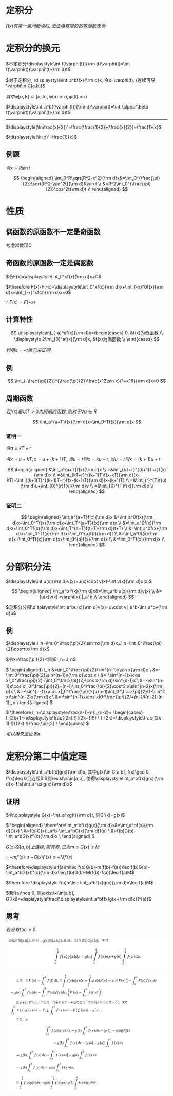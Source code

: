 # 定积分

$f(x)有第一类间断点时, 无法用有限的初等函数表示$

# 定积分的换元

$不定积分\displaystyle\int f(\varphi(t)){\rm d}\varphi(t)=\int f(\varphi(t))\varphi'(t){\rm d}t$

$对于定积分, \displaystyle\int_a^bf(x){\rm d}x, 令x=\varphi(t), (连续可导, \varphi\in C[a,b])$

$其中\varphi[\alpha,\beta]\subset[a,b], \varphi(\alpha)=a, \varphi(\beta)=b$

$\displaystyle\int_a^bf(\varphi(t)){\rm d}\varphi(t)=\int_\alpha^\beta f(\varphi(t))\varphi'(t){\rm d}t$

---

$\displaystyle(\ln\frac{x}{2})'=\frac{\frac{1}{2}}{\frac{x}{2}}=\frac{1}{x}$

$\displaystyle(\ln x)'=\frac{1}{x}$

## 例题

$令x=R\sin t$

$$
\begin{aligned}
\int_0^R\sqrt{R^2-x^2}{\rm d}x&=\int_0^{\frac{\pi}{2}}\sqrt{R^2-\sin^2t}{\rm d}R\sin t \\
&=R^2\int_0^{\frac{\pi}{2}}\cos^2t{\rm d}t \\
\end{aligned}
$$

# 性质

## 偶函数的原函数不一定是奇函数

考虑常数项C

## 奇函数的原函数一定是偶函数

$令F(x)=\displaystyle\int_0^xf(x){\rm d}x+C$

$\therefore F(x)-F(-x)=\displaystyle\int_0^xf(x){\rm d}x+\int_{-x}^0f(x){\rm d}x=\int_{-x}^xf(x){\rm d}x=0$

$\therefore F(x)=F(-x)$

## 计算特性

$$
\displaystyle\int_{-a}^af(x){\rm d}x=\begin{cases}
0, &f(x)为奇函数 \\
\displaystyle 2\int_{0}^af(x){\rm d}x, &f(x)为偶函数 \\
\end{cases}
$$

$利用x=-t换元来证明$

## 例

$$
\int_{-\frac{\pi}{2}}^{\frac{\pi}{2}}\frac{x^2\sin x}{1+x^6}{\rm d}x=0
$$

## 周期函数

$若f(x)是以T>0为周期的函数, 则对于\forall a\in R$

$$
\int_a^{a+T}f(x){\rm d}x=\int_0^Tf(x){\rm d}x
$$

### 证明一

$令a=kT+r$

$令x=u+kT, x=u+(k+1)T,$
$当u=r时x=ku+r, 当u=r时x=(k+1)u+r$

$$
\begin{aligned}
&\int_a^{a+T}f(x){\rm d}x \\
=&\int_{kT+r}^{(k+1)T+r}f(x){\rm d}x \\
=&\int_{kT+r}^{(k+1)T}f(x-kT){\rm d}(x-kT)+\int_{(k+1)T}^{(k+1)T+r}f(x-(k+1)T){\rm d}(x-(k+1)T) \\
=&\int_{r}^{T}f(u){\rm d}u+\int_{0}^{r}f(v){\rm d}v \\
=&\int_{0}^{T}f(x){\rm d}x \\
\end{aligned}
$$

### 证明二

$$
\begin{aligned}
\int_a^{a+T}f(x){\rm d}x
&=\int_a^0f(x){\rm d}x+\int_0^Tf(x){\rm d}x+\int_T^{a+T}f(x){\rm d}x \\
&=\int_a^0f(x){\rm d}x+\int_0^Tf(x){\rm d}x+\int_T^{a+T}f(t+T){\rm d}(t+T) \\
&=\int_a^0f(x){\rm d}x+\int_0^Tf(x){\rm d}x+\int_0^{a}f(t){\rm d}t \\
&=\int_a^0f(x){\rm d}x+\int_0^Tf(x){\rm d}x+\int_0^{a}f(x){\rm d}x \\
&=\int_0^Tf(x){\rm d}x \\
\end{aligned}
$$


# 分部积分法

$\displaystyle\int u(x){\rm d}v(x)=u(x)\cdot v(x)-\int v(x){\rm d}u(x)$

$$
\begin{aligned}
\int_a^b f(x){\rm d}x&=\int_a^b u(x){\rm d}v(x) \\
&=[u(x)v(x)-\varphi(x)]|_a^b \\
\end{aligned}
$$

$定积分分部\displaystyle\int_a^bu(x){\rm d}v(x)=u\cdot v|_a^b-\int_a^bv{\rm d}u$

## 例

$\displaystyle I_n=\int_0^\frac{\pi}{2}\sin^nx{\rm d}x,J_n=\int_0^\frac{\pi}{2}\cos^nx{\rm d}x$

$令x=\frac{\pi}{2}-t易知I_n=J_n$

$
\begin{aligned}
I_n
&=\int_0^\frac{\pi}{2}\sin^{n-1}x\sin x{\rm d}x \\
&=-\int_0^\frac{\pi}{2}\sin^{n-1}x{\rm d}\cos x \\
&=-\sin^{n-1}x\cos x|_0^\frac{\pi}{2}+\int_0^\frac{\pi}{2}\cos x{\rm d}\sin^{n-1}x \\
&=-\sin^{n-1}x\cos x|_0^\frac{\pi}{2}+(n-1)\int_0^\frac{\pi}{2}\cos^2 x\sin^{n-2}x{\rm d}x \\
&=-\sin^{n-1}x\cos x|_0^\frac{\pi}{2}+(n-1)\int_0^\frac{\pi}{2}(1-\sin^2 x)\sin^{n-2}x{\rm d}x \\
&=-\sin^{n-1}x\cos x|_0^\frac{\pi}{2}+(n-1)I_{n-2}-(n-1)I_n \\
\end{aligned}
$

$
\therefore I_n=\displaystyle\frac{n-1}{n}I_{n-2}=
\begin{cases}
I_{2k+1}=\displaystyle\frac{(2k)!!}{(2k+1)!!} \\
I_{2k}=\displaystyle\frac{(2k-1)!!}{(2k)!!}\frac{\pi}{2} \\
\end{cases}
$

$可以用来逼近求\pi$

# 定积分第二中值定理

$\displaystyle\int_a^bf(x)g(x){\rm d}x, 其中g(x)\in C[a,b], f(x)\geq 0, f'(x)\leq 0且连续$
$则\exist\xi\in[a,b], 使得\displaystyle\int_a^bf(x)g(x){\rm d}x=f(a)\int_a^\xi g(x){\rm d}x$

## 证明

$令\displaystyle G(x)=\int_a^xg(t){\rm d}t, 则G'(x)=g(x)$

$
\begin{aligned}
\therefore\int_a^bf(x)g(x){\rm d}x&=\int_a^bf(x){\rm d}G(x) \\
&=f(x)G(x)|_a^b-\int_a^bG(x){\rm d}f(x) \\
&=f(b)G(b)-\int_a^bG(x)f'(x){\rm d}x \\
\end{aligned}
$

$G(x)在[a,b]上连续, 则有界, 记为m\leq G(x)\leq M$

$\therefore -mf'(x)\leq -G(x)f'(x)\leq -Mf'(x)$

$\therefore\displaystyle f(a)m\leq f(b)G(b)-m(f(b)-f(a))\leq f(b)G(b)-\int_a^bG(x)f'(x){\rm d}x\leq f(b)G(b)-M(f(b)-f(a))\leq f(a)M$

$\therefore \displaystyle f(a)m\leq \int_a^bf(x)g(x){\rm d}x\leq f(a)M$

$若f(a)\neq 0, 则\exist\xi\in[a,b], G(\xi)=\displaystyle\frac{\displaystyle\int_a^bf(x)g(x){\rm d}x}{f(a)}$

## 思考

$若没有f(x)\geq 0$

![](2021-01-09-17-14-47.png)

![](2021-01-09-17-14-38.png)